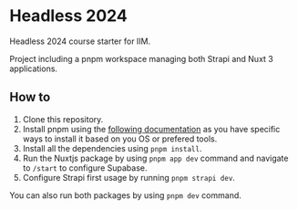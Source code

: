 # Headless 2024

Headless 2024 course starter for IIM.

Project including a pnpm workspace managing both Strapi and Nuxt 3 applications.

## How to

1. Clone this repository.
2. Install pnpm using the [following documentation](https://pnpm.io/installation) as you have specific ways to install it based on you OS or prefered tools.
3. Install all the dependencies using `pnpm install`.
4. Run the Nuxtjs package by using `pnpm app dev` command and navigate to `/start` to configure Supabase. 
5. Configure Strapi first usage by running `pnpm strapi dev`.


You can also run both packages by using `pnpm dev` command.
